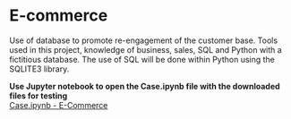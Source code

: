 # E-commerce

Use of database to promote re-engagement of the customer base.
Tools used in this project, knowledge of business, sales, SQL and Python with a fictitious database.
The use of SQL will be done within Python using the SQLITE3 library.

<strong> Use Jupyter notebook to open the Case.ipynb file with the downloaded files for testing </strong><br>
<a href="https://github.com/luiz-antonio-ck/e-commerce/blob/main/Case.ipynb" class="image fit">Case.ipynb - E-Commerce</a>
